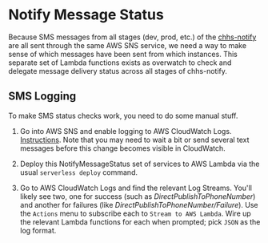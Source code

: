 # Notify Message Status

Because SMS messages from all stages (dev, prod, etc.) of the [chhs-notify](https://github.com/chhsinnovation/chhs-notify) are all sent through the same AWS SNS service, we need a way to make sense of which messages have been sent from which instances. This separate set of Lambda functions exists as overwatch to check and delegate message delivery status across all stages of chhs-notify.

## SMS Logging

To make SMS status checks work, you need to do some manual stuff.

1. Go into AWS SNS and enable logging to AWS CloudWatch Logs. [Instructions](https://docs.aws.amazon.com/sns/latest/dg/sms_stats_cloudwatch.html). Note that you may need to wait a bit or send several text messages before this change becomes visible in CloudWatch.

2. Deploy this NotifyMessageStatus set of services to AWS Lambda via the usual `serverless deploy` command.

3. Go to AWS CloudWatch Logs and find the relevant Log Streams. You'll likely see two, one for success (such as *DirectPublishToPhoneNumber*) and another for failures (like *DirectPublishToPhoneNumber/Failure*). Use the `Actions` menu to subscribe each to `Stream to AWS Lambda`. Wire up the relevant Lambda functions for each when prompted; pick `JSON` as the log format.